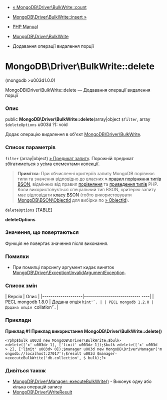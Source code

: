 - [«
MongoDB\Driver\BulkWrite::count](mongodb-driver-bulkwrite.count.md)
- [MongoDB\Driver\BulkWrite::insert
»](mongodb-driver-bulkwrite.insert.md)

- [PHP Manual](index.md)
- [MongoDB\Driver\BulkWrite](class.mongodb-driver-bulkwrite.md)
- Додавання операції видалення порції

# MongoDB\Driver\BulkWrite::delete

(mongodb \>u003d1.0.0)

MongoDB\Driver\BulkWrite::delete — Додавання операції видалення порції

### Опис

public **MongoDB\Driver\BulkWrite::delete**(array\|object `$filter`,
array `$deleteOptions` u003d ?): void

Додає операцію видалення в об'єкт
[MongoDB\Driver\BulkWrite](class.mongodb-driver-bulkwrite.md).

### Список параметрів

`filter` (array\|object)
[» Предикат
запиту](https://www.mongodb.com/docs/manual/tutorial/query-documents/).
Порожній предикат збігатиметься з усіма елементами колекції.

> **Примітка**: При обчисленні критеріїв запиту MongoDB порівнює
> типи та значення відповідно до власних [» правил порівняння
> типів
> BSON](https://www.mongodb.com/docs/manual/reference/bson-type-comparison-order/),
> відмінних від правил [порівняння](types.comparisons.md) та [приведення
> типів](language.types.type-juggling.md) PHP. Коли використовується
> спеціальний тип BSON, критерію запиту має відповідати [класу
> BSON](book.bson.md) (тобто використовувати
> [MongoDB\BSON\ObjectId](class.mongodb-bson-objectid.md) для вибірки
> по
> [» ObjectId](https://www.mongodb.com/docs/manual/reference/bson-types/#objectid)).

`deleteOptions`
[TABLE]

**deleteOptions**

### Значення, що повертаються

Функція не повертає значення після виконання.

### Помилки

- При помилці парсингу аргумент кидає виняток
[MongoDB\Driver\Exception\InvalidArgumentException](class.mongodb-driver-exception-invalidargumentexception.md).

### Список змін

| Версія | Опис |
|--------------------|---------------------------- ----|
| PECL mongodb 1.8.0 | Додана опція ``hint'`. |
| PECL mongodb 1.2.0 | Додана опція ``collation'`. |

### Приклади

**Приклад #1 Приклад використання
**MongoDB\Driver\BulkWrite::delete()****

` <?php$bulk u003d new MongoDB\Driver\BulkWrite;$bulk->delete(['x' u003d> 1], ['limit' u003d> 1]);$bulk->delete(['x' u003d > 2], ['limit' u003d> 0]);$manager u003d new MongoDB\Driver\Manager('mongodb://localhost:27017');$result u003d $manager->executeBulkWrite('db.collection', $ bulk);?> `

### Дивіться також

- [MongoDB\Driver\Manager::executeBulkWrite()](mongodb-driver-manager.executebulkwrite.md) -
Виконує одну або кілька операцій запису
- [MongoDB\Driver\WriteResult](class.mongodb-driver-writeresult.md)
